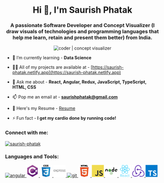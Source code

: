 <h1 align="center">Hi 👋, I'm Saurish Phatak</h1>
<h3 align="center">A passionate Software Developer and Concept Visualizer (I draw visuals of technologies and programming languages that help me learn, retain and present them better) from India.</h3>

<p align='center'>
    <img src='https://d1ok5audnc2xsv.cloudfront.net/hire-developers-risk-free-upstack.png' alt='coder | concept visualizer' width='500' height='500'>
</p>

- 🌱 I’m currently learning - **Data Science**

- 👨‍💻 All of my projects are available at - [https://saurish-phatak.netlify.app](https://saurish-phatak.netlify.app)

- 💬 Ask me about - **React, Angular, Redux, JavaScript, TypeScript, HTML, CSS**

- 📫 Pop me an email at - **saurishphatak@gmail.com**

- 📄 Here's my Resume - [Resume](https://drive.google.com/file/d/1A24UxuF81AkQ750Nbw-dPdGPom-pKHCX/view?usp=sharing)

- ⚡ Fun fact - **I get my cardio done by running code!**

<h3 align="left">Connect with me:</h3>
<p align="left">
<a href="https://linkedin.com/in/saurish-phatak" target="blank"><img align="center" src="https://raw.githubusercontent.com/rahuldkjain/github-profile-readme-generator/master/src/images/icons/Social/linked-in-alt.svg" alt="saurish-phatak" height="30" width="40" /></a>
</p>

<h3 align="left">Languages and Tools:</h3>
<p align="left"> <a href="https://angular.io" target="_blank" rel="noreferrer"> <img src="https://angular.io/assets/images/logos/angular/angular.svg" alt="angular" width="40" height="40"/> </a> <a href="https://www.w3schools.com/cs/" target="_blank" rel="noreferrer"> <img src="https://raw.githubusercontent.com/devicons/devicon/master/icons/csharp/csharp-original.svg" alt="csharp" width="40" height="40"/> </a> <a href="https://www.w3schools.com/css/" target="_blank" rel="noreferrer"> <img src="https://raw.githubusercontent.com/devicons/devicon/master/icons/css3/css3-original-wordmark.svg" alt="css3" width="40" height="40"/> </a> <a href="https://expressjs.com" target="_blank" rel="noreferrer"> <img src="https://raw.githubusercontent.com/devicons/devicon/master/icons/express/express-original-wordmark.svg" alt="express" width="40" height="40"/> </a> <a href="https://git-scm.com/" target="_blank" rel="noreferrer"> <img src="https://www.vectorlogo.zone/logos/git-scm/git-scm-icon.svg" alt="git" width="40" height="40"/> </a> <a href="https://www.w3.org/html/" target="_blank" rel="noreferrer"> <img src="https://raw.githubusercontent.com/devicons/devicon/master/icons/html5/html5-original-wordmark.svg" alt="html5" width="40" height="40"/> </a> <a href="https://developer.mozilla.org/en-US/docs/Web/JavaScript" target="_blank" rel="noreferrer"> <img src="https://raw.githubusercontent.com/devicons/devicon/master/icons/javascript/javascript-original.svg" alt="javascript" width="40" height="40"/> </a> <a href="https://nodejs.org" target="_blank" rel="noreferrer"> <img src="https://raw.githubusercontent.com/devicons/devicon/master/icons/nodejs/nodejs-original-wordmark.svg" alt="nodejs" width="40" height="40"/> </a> <a href="https://reactjs.org/" target="_blank" rel="noreferrer"> <img src="https://raw.githubusercontent.com/devicons/devicon/master/icons/react/react-original-wordmark.svg" alt="react" width="40" height="40"/> </a> <a href="https://redux.js.org" target="_blank" rel="noreferrer"> <img src="https://raw.githubusercontent.com/devicons/devicon/master/icons/redux/redux-original.svg" alt="redux" width="40" height="40"/> </a> <a href="https://www.typescriptlang.org/" target="_blank" rel="noreferrer"> <img src="https://raw.githubusercontent.com/devicons/devicon/master/icons/typescript/typescript-original.svg" alt="typescript" width="40" height="40"/> </a> </p>
